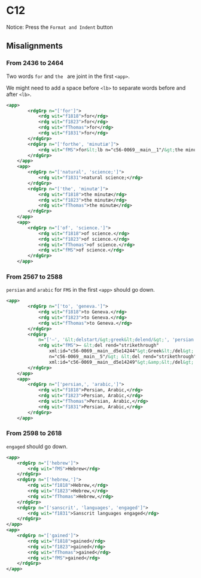 # C12

Notice: Press the `Format and Indent` button

## Misalignments

### From 2436 to 2464

Two words `for` and `the ` are joint in the first `<app>`. 

We might need to add a space before `<lb>` to separate words before and after `<lb>`.

```xml
<app>
		<rdgGrp n="['for']">
			<rdg wit="f1818">for</rdg>
			<rdg wit="f1823">for</rdg>
			<rdg wit="fThomas">for</rdg>
			<rdg wit="f1831">for</rdg>
		</rdgGrp>
		<rdgGrp n="['forthe', 'minutiæ']">
			<rdg wit="fMS">for&lt;lb n="c56-0069__main__1"/&gt;the minutiæ</rdg>
		</rdgGrp>
	</app>
	<app>
		<rdgGrp n="['natural', 'science;']">
			<rdg wit="f1831">natural science;</rdg>
		</rdgGrp>
		<rdgGrp n="['the', 'minutæ']">
			<rdg wit="f1818">the minutæ</rdg>
			<rdg wit="f1823">the minutæ</rdg>
			<rdg wit="fThomas">the minutæ</rdg>
		</rdgGrp>
	</app>
	<app>
		<rdgGrp n="['of', 'science.']">
			<rdg wit="f1818">of science.</rdg>
			<rdg wit="f1823">of science.</rdg>
			<rdg wit="fThomas">of science.</rdg>
			<rdg wit="fMS">of science.</rdg>
		</rdgGrp>
	</app>
```

### From 2567 to 2588

`persian` and `arabic` for `FMS` in the first `<app>` should go down.

```xml
<app>
		<rdgGrp n="['to', 'geneva.']">
			<rdg wit="f1818">to Geneva.</rdg>
			<rdg wit="f1823">to Geneva.</rdg>
			<rdg wit="fThomas">to Geneva.</rdg>
		</rdgGrp>
		<rdgGrp
			n="['–', '&lt;delstart/&gt;greek&lt;delend/&gt;', 'persian', '', '&lt;delstart/&gt;and&lt;delend/&gt;', 'arabic']">
			<rdg wit="fMS">– &lt;del rend="strikethrough"
				xml:id="c56-0069__main__d5e14244"&gt;Greek&lt;/del&gt; Persian &lt;lb
				n="c56-0069__main__5"/&gt; &lt;del rend="strikethrough"
				xml:id="c56-0069__main__d5e14249"&gt;&amp;&lt;/del&gt; Arabic</rdg>
		</rdgGrp>
	</app>
	<app>
		<rdgGrp n="['persian,', 'arabic,']">
			<rdg wit="f1818">Persian, Arabic,</rdg>
			<rdg wit="f1823">Persian, Arabic,</rdg>
			<rdg wit="fThomas">Persian, Arabic,</rdg>
			<rdg wit="f1831">Persian, Arabic,</rdg>
		</rdgGrp>
	</app>
```

### From 2598 to 2618

`engaged` should go down.

```xml
<app>
	<rdgGrp n="['hebrew']">
		<rdg wit="fMS">Hebrew</rdg>
	</rdgGrp>
	<rdgGrp n="['hebrew,']">
		<rdg wit="f1818">Hebrew,</rdg>
		<rdg wit="f1823">Hebrew,</rdg>
		<rdg wit="fThomas">Hebrew,</rdg>
	</rdgGrp>
	<rdgGrp n="['sanscrit', 'languages', 'engaged']">
		<rdg wit="f1831">Sanscrit languages engaged</rdg>
	</rdgGrp>
</app>
<app>
	<rdgGrp n="['gained']">
		<rdg wit="f1818">gained</rdg>
		<rdg wit="f1823">gained</rdg>
		<rdg wit="fThomas">gained</rdg>
		<rdg wit="fMS">gained</rdg>
	</rdgGrp>
</app>
```